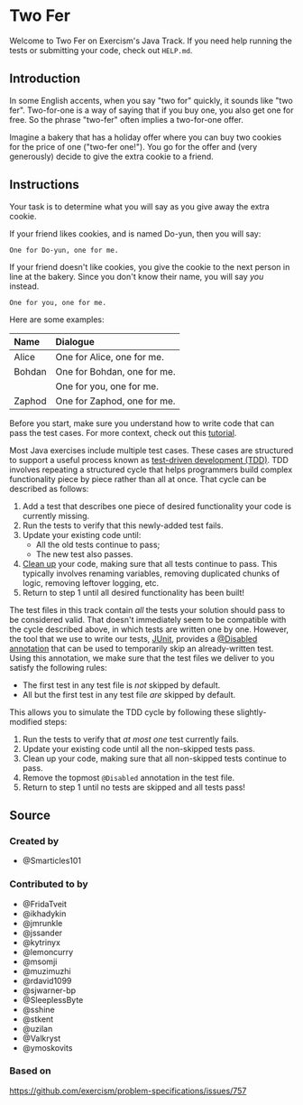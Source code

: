# Two Fer

Welcome to Two Fer on Exercism's Java Track.
If you need help running the tests or submitting your code, check out `HELP.md`.

## Introduction

In some English accents, when you say "two for" quickly, it sounds like "two fer".
Two-for-one is a way of saying that if you buy one, you also get one for free.
So the phrase "two-fer" often implies a two-for-one offer.

Imagine a bakery that has a holiday offer where you can buy two cookies for the price of one ("two-fer one!").
You go for the offer and (very generously) decide to give the extra cookie to a friend.

## Instructions

Your task is to determine what you will say as you give away the extra cookie.

If your friend likes cookies, and is named Do-yun, then you will say:

```text
One for Do-yun, one for me.
```

If your friend doesn't like cookies, you give the cookie to the next person in line at the bakery.
Since you don't know their name, you will say _you_ instead.

```text
One for you, one for me.
```

Here are some examples:

| Name   | Dialogue                    |
| :----- | :-------------------------- |
| Alice  | One for Alice, one for me.  |
| Bohdan | One for Bohdan, one for me. |
|        | One for you, one for me.    |
| Zaphod | One for Zaphod, one for me. |

Before you start, make sure you understand how to write code that can pass the test cases.
For more context, check out this [tutorial].

Most Java exercises include multiple test cases.
These cases are structured to support a useful process known as [test-driven development (TDD)][tdd].
TDD involves repeating a structured cycle that helps programmers build complex functionality piece by piece rather than all at once.
That cycle can be described as follows:

1. Add a test that describes one piece of desired functionality your code is currently missing.
2. Run the tests to verify that this newly-added test fails.
3. Update your existing code until:
    - All the old tests continue to pass;
    - The new test also passes.
4. [Clean up][refactoring] your code, making sure that all tests continue to pass.
   This typically involves renaming variables, removing duplicated chunks of logic, removing leftover logging, etc.
5. Return to step 1 until all desired functionality has been built!

The test files in this track contain _all_ the tests your solution should pass to be considered valid.
That doesn't immediately seem to be compatible with the cycle described above, in which tests are written one by one.
However, the tool that we use to write our tests, [JUnit][junit],
provides a [@Disabled][junit-disabled] [annotation][java-annotation] that can be used to temporarily skip an already-written test.
Using this annotation, we make sure that the test files we deliver to you satisfy the following rules:

- The first test in any test file is _not_ skipped by default.
- All but the first test in any test file _are_ skipped by default.

This allows you to simulate the TDD cycle by following these slightly-modified steps:

1. Run the tests to verify that _at most one_ test currently fails.
2. Update your existing code until all the non-skipped tests pass.
3. Clean up your code, making sure that all non-skipped tests continue to pass.
4. Remove the topmost `@Disabled` annotation in the test file.
5. Return to step 1 until no tests are skipped and all tests pass!

[java-annotation]: https://docs.oracle.com/javase/tutorial/java/annotations/
[junit]: https://junit.org/junit5/
[junit-disabled]: https://junit.org/junit5/docs/current/api/org.junit.jupiter.api/org/junit/jupiter/api/Disabled.html
[refactoring]: https://en.wikipedia.org/wiki/Code_refactoring
[tdd]: https://en.wikipedia.org/wiki/Test-driven_development
[tutorial]: https://github.com/exercism/java/blob/main/exercises/practice/hello-world/.docs/instructions.append.md#tutorial

## Source

### Created by

- @Smarticles101

### Contributed to by

- @FridaTveit
- @ikhadykin
- @jmrunkle
- @jssander
- @kytrinyx
- @lemoncurry
- @msomji
- @muzimuzhi
- @rdavid1099
- @sjwarner-bp
- @SleeplessByte
- @sshine
- @stkent
- @uzilan
- @Valkryst
- @ymoskovits

### Based on

https://github.com/exercism/problem-specifications/issues/757